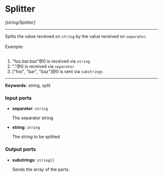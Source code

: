 # Splitter

_[string/Splitter]_

---

Splits the  value received on `string` by the value received on `separator`.<br>
<br>
Example:<br>
<br>
1. "foo.bar.baz"@0 is received via `string`<br>
2. "."@0 is received via `separator`<br>
3. ["foo", "bar", "baz"]@0 is sent via `substrings`<br>

---

__Keywords__: string, split

### Input ports

* __separator__: ` string `

    The separator string<br>


* __string__: ` string `

    The string to be splitted<br>

### Output ports

* __substrings__: ` string[] `

    Sends the array of the parts.<br>

